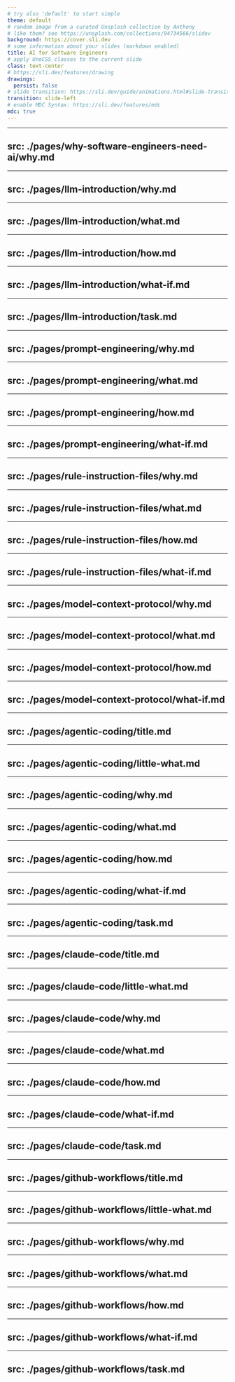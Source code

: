 ```yaml
---
# try also 'default' to start simple
theme: default
# random image from a curated Unsplash collection by Anthony
# like them? see https://unsplash.com/collections/94734566/slidev
background: https://cover.sli.dev
# some information about your slides (markdown enabled)
title: AI for Software Engineers
# apply UnoCSS classes to the current slide
class: text-center
# https://sli.dev/features/drawing
drawings:
  persist: false
# slide transition: https://sli.dev/guide/animations.html#slide-transitions
transition: slide-left
# enable MDC Syntax: https://sli.dev/features/mdc
mdc: true
---
```


---
src: ./pages/why-software-engineers-need-ai/why.md
---

---
src: ./pages/llm-introduction/why.md
---

---
src: ./pages/llm-introduction/what.md
---

---
src: ./pages/llm-introduction/how.md
---

---
src: ./pages/llm-introduction/what-if.md
---

---
src: ./pages/llm-introduction/task.md
---

---
src: ./pages/prompt-engineering/why.md
---

---
src: ./pages/prompt-engineering/what.md
---

---
src: ./pages/prompt-engineering/how.md
---

---
src: ./pages/prompt-engineering/what-if.md
---

---
src: ./pages/rule-instruction-files/why.md
---

---
src: ./pages/rule-instruction-files/what.md
---

---
src: ./pages/rule-instruction-files/how.md
---

---
src: ./pages/rule-instruction-files/what-if.md
---

---
src: ./pages/model-context-protocol/why.md
---

---
src: ./pages/model-context-protocol/what.md
---

---
src: ./pages/model-context-protocol/how.md
---

---
src: ./pages/model-context-protocol/what-if.md
---

---
src: ./pages/agentic-coding/title.md
---

---
src: ./pages/agentic-coding/little-what.md
---

---
src: ./pages/agentic-coding/why.md
---

---
src: ./pages/agentic-coding/what.md
---

---
src: ./pages/agentic-coding/how.md
---

---
src: ./pages/agentic-coding/what-if.md
---

---
src: ./pages/agentic-coding/task.md
---

---
src: ./pages/claude-code/title.md
---

---
src: ./pages/claude-code/little-what.md
---

---
src: ./pages/claude-code/why.md
---

---
src: ./pages/claude-code/what.md
---

---
src: ./pages/claude-code/how.md
---

---
src: ./pages/claude-code/what-if.md
---

---
src: ./pages/claude-code/task.md
---

---
src: ./pages/github-workflows/title.md
---

---
src: ./pages/github-workflows/little-what.md
---

---
src: ./pages/github-workflows/why.md
---

---
src: ./pages/github-workflows/what.md
---

---
src: ./pages/github-workflows/how.md
---

---
src: ./pages/github-workflows/what-if.md
---

---
src: ./pages/github-workflows/task.md
---